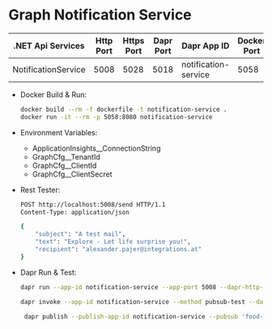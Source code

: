 # Graph Notification Service

| .NET Api Services         | Http Port | Https Port | Dapr Port | Dapr App ID          | Docker Port|
| -------                   | --------- | ---------- | --------- | -------------        | -----      |
| NotificationService       | 5008      | 5028       | 5018      | notification-service | 5058       |


- Docker Build & Run: 

    ```bash
    docker build --rm -f dockerfile -t notification-service .
    docker run -it --rm -p 5058:8080 notification-service
    ```

- Environment Variables:
    - ApplicationInsights__ConnectionString
    - GraphCfg__TenantId
    - GraphCfg__ClientId
    - GraphCfg__ClientSecret    

- Rest Tester:

    ```bash
    POST http://localhost:5008/send HTTP/1.1
    Content-Type: application/json

    {
        "subject": "A test mail",
        "text": "Explore - Let life surprise you!",
        "recipient": "alexander.pajer@integrations.at"
    }
    ```

- Dapr Run & Test:

    ```bash
    dapr run --app-id notification-service --app-port 5008 --dapr-http-port 5018 --resources-path ./components -- dotnet run
    ```
    
    ```bash
    dapr invoke --app-id notification-service --method pubsub-test --data '{\"id\": \"1\", \"subject\": \"Explore - Let life surprise you!\" }'
    ```   

    ```bash
     dapr publish --publish-app-id notification-service --pubsub 'food-pubsub" --topic "notification-requests" --data "{\"subject\": \"A test mail\", \"text\": \"Explore - Let life surprise you!\", \"recipient\": \"alexander.pajer@integrations.at"}'
    ```   